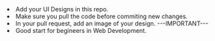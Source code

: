 <li>Add your UI Designs in this repo.</li>
<li>Make sure you pull the code before commiting new changes.</li>
<li>In your pull request, add an image of your design. ---IMPORTANT---</li>
<li>Good start for begineers in Web Development.</li>
